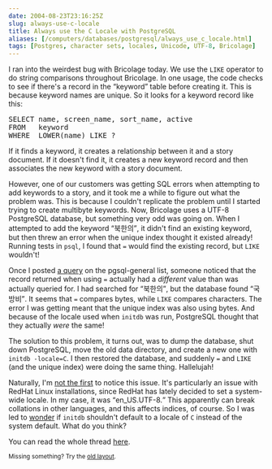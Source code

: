 ```yaml
--- 
date: 2004-08-23T23:16:25Z
slug: always-use-c-locale
title: Always use the C Locale with PostgreSQL
aliases: [/computers/databases/postgresql/always_use_c_locale.html]
tags: [Postgres, character sets, locales, Unicode, UTF-8, Bricolage]
---
```


<p>I ran into the weirdest bug with Bricolage today. We use the <code>LIKE</code>
operator to do string comparisons throughout Bricolage. In one usage, the
code checks to see if there's a record in the <q>keyword</q> table before
creating it. This is because keyword names are unique. So it looks for a keyword
record like this:</p>

<pre>SELECT name, screen_name, sort_name, active
FROM   keyword
WHERE  LOWER(name) LIKE ?</pre>

<p>If it finds a keyword, it creates a relationship between it and a story
document. If it doesn't find it, it creates a new keyword record and then
associates the new keyword with a story document.</p>

<p>However, one of our customers was getting SQL errors when attempting to add
keywords to a story, and it took me a while to figure out what the problem
was. This is because I couldn't replicate the problem until I started trying
to create multibyte keywords. Now, Bricolage uses a UTF-8 PostgreSQL database,
but something very odd was going on. When I attempted to add the
keyword <q>북한의</q>, it didn't find an existing keyword, but then threw an
error when the unique index thought it existed already! Running tests
in <code>psql</code>, I found that <code>=</code> would find the existing
record, but <code>LIKE</code> wouldn't!</p>

<p>Once I posted <a href="http://archives.postgresql.org/pgsql-general/2004-08/msg01079.php" title="I ask about the issue">a query</a> on the pgsql-general list, someone noticed that the record returned
when using <code>=</code> actually had a <em>different</em> value than was actually
queried for. I had searched for <q>북한의</q>, but the database found <q>국방비</q>. It seems that <code>=</code> compares bytes, while <code>LIKE</code> compares
characters. The error I was getting meant that the unique index was also using bytes. And
because of the locale used when <code>initdb</code> was run, PostgreSQL thought that they
actually <em>were</em> the same!</p>

<p>The solution to this problem, it turns out, was to dump the database, shut down
PostgreSQL, move the old data directory, and create a new one with <code>initdb &#x002d;locale=C</code>.
I then restored the database, and suddenly <code>=</code> and <code>LIKE</code> (and the unique
index) were doing the same thing. Hallelujah!</p>

<p>Naturally, I'm <a href="http://archives.postgresql.org/pgsql-general/2004-08/msg01118.php" title="Tatsuo Ishii sets the record straight">not the first</a> to notice this issue. It's particularly an issue with RedHat Linux
installations, since RedHat has lately decided to set a system-wide locale. In my case, it was <q>en_US.UTF-8.</q> This apparently can break collations in other languages, and this affects indices, of course. So I
was led to <a href="http://archives.postgresql.org/pgsql-general/2004-08/msg01120.php" title="I pop the locale question">wonder</a> if <code>initdb</code> shouldn't default to a locale of <code>C</code> instead of
the system default. What do you think?</p>

<p>You can read the whole thread <a href="http://archives.postgresql.org/pgsql-general/2004-08/threads.php#01079"
title="The full discussion">here</a>.</p>

<p class="past"><small>Missing something? Try the <a rel="nofollow" href="http://past.justatheory.com/computers/databases/postgresql/always_use_c_locale.html">old layout</a>.</small></p>


